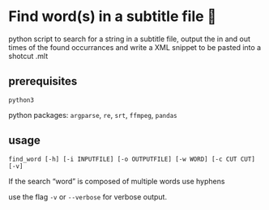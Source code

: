 # Find word(s) in a subtitle file 📑

python script to search for a string in a subtitle file,
output the in and out times of the found occurrances and
write a XML snippet to be pasted into a shotcut .mlt

## prerequisites

`python3`

python packages:
`argparse`, `re`, `srt`, `ffmpeg`, `pandas`

## usage

`find_word [-h] [-i INPUTFILE] [-o OUTPUTFILE] [-w WORD] [-c CUT CUT] [-v]`

If the search “word” is composed of multiple words use hyphens

use the flag `-v` or `--verbose` for verbose output.
